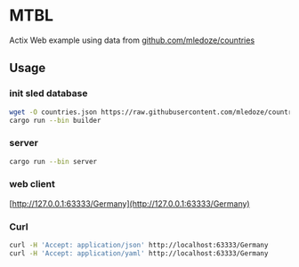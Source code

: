 # MTBL

Actix Web example using data from [github.com/mledoze/countries](https://github.com/mledoze/countries)

## Usage

### init sled database

```bash
wget -O countries.json https://raw.githubusercontent.com/mledoze/countries/master/countries.json
cargo run --bin builder
```

### server

```bash
cargo run --bin server
```

### web client

[http://127.0.0.1:63333/Germany](http://127.0.0.1:63333/Germany)

### Curl

```bash
curl -H 'Accept: application/json' http://localhost:63333/Germany
curl -H 'Accept: application/yaml' http://localhost:63333/Germany
```
